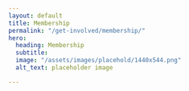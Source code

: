 ```yaml
---
layout: default
title: Membership
permalink: "/get-involved/membership/"
hero:
  heading: Membership
  subtitle:
  image: "/assets/images/placehold/1440x544.png"
  alt_text: placeholder image

---
```


